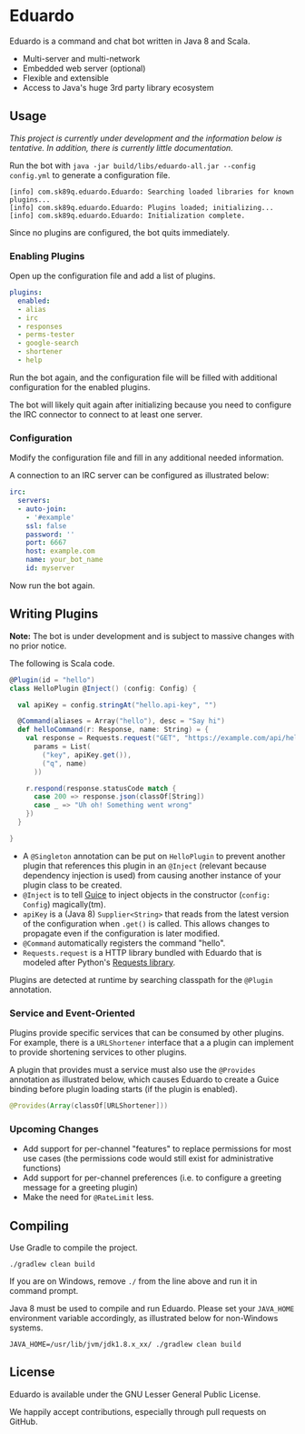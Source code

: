 Eduardo
=======

Eduardo is a command and chat bot written in Java 8 and Scala.

* Multi-server and multi-network
* Embedded web server (optional)
* Flexible and extensible
* Access to Java's huge 3rd party library ecosystem

## Usage

*This project is currently under development and the information below is tentative. In addition, there is currently little documentation.*

Run the bot with `java -jar build/libs/eduardo-all.jar --config config.yml` to generate a configuration file.

```
[info] com.sk89q.eduardo.Eduardo: Searching loaded libraries for known plugins...
[info] com.sk89q.eduardo.Eduardo: Plugins loaded; initializing...
[info] com.sk89q.eduardo.Eduardo: Initialization complete.
```

Since no plugins are configured, the bot quits immediately.

### Enabling Plugins

Open up the configuration file and add a list of plugins.

```yaml
plugins:
  enabled:
  - alias
  - irc
  - responses
  - perms-tester
  - google-search
  - shortener
  - help
```

Run the bot again, and the configuration file will be filled with additional configuration for the enabled plugins.

The bot will likely quit again after initializing because you need to configure the IRC connector to connect to at least one server.

### Configuration

Modify the configuration file and fill in any additional needed information.

A connection to an IRC server can be configured as illustrated below:

```yaml
irc:
  servers:
  - auto-join:
    - '#example'
    ssl: false
    password: ''
    port: 6667
    host: example.com
    name: your_bot_name
    id: myserver
```

Now run the bot again.

## Writing Plugins

**Note:** The bot is under development and is subject to massive changes with no prior notice.

The following is Scala code.

```scala
@Plugin(id = "hello")
class HelloPlugin @Inject() (config: Config) {

  val apiKey = config.stringAt("hello.api-key", "")

  @Command(aliases = Array("hello"), desc = "Say hi")
  def helloCommand(r: Response, name: String) = {
    val response = Requests.request("GET", "https://example.com/api/hello",
      params = List(
        ("key", apiKey.get()),
        ("q", name)
      ))

    r.respond(response.statusCode match {
      case 200 => response.json(classOf[String])
      case _ => "Uh oh! Something went wrong"
    })
  }

}
```

* A `@Singleton` annotation can be put on `HelloPlugin` to prevent another plugin that references this plugin in an `@Inject` (relevant because dependency injection is used) from causing another instance of your plugin class to be created.
* `@Inject` is to tell [Guice](https://github.com/google/guice) to inject objects in the constructor (`config: Config`) magically(tm).
* `apiKey` is a (Java 8) `Supplier<String>` that reads from the latest version of the configuration when `.get()` is called. This allows changes to propagate even if the configuration is later modified.
* `@Command` automatically registers the command "hello".
* `Requests.request` is a HTTP library bundled with Eduardo that is modeled after Python's [Requests library](http://docs.python-requests.org/).

Plugins are detected at runtime by searching classpath for the `@Plugin` annotation.

### Service and Event-Oriented

Plugins provide specific services that can be consumed by other plugins. For example, there is a `URLShortener` interface that a a plugin can implement to provide shortening services to other plugins.

A plugin that provides must a service must also use the `@Provides` annotation as illustrated below, which causes Eduardo to create a Guice binding before plugin loading starts (if the plugin is enabled).

```java
@Provides(Array(classOf[URLShortener]))
```

### Upcoming Changes

* Add support for per-channel "features" to replace permissions for most use cases (the permissions code would still exist for administrative functions)
* Add support for per-channel preferences (i.e. to configure a greeting message for a greeting plugin)
* Make the need for `@RateLimit` less.

## Compiling

Use Gradle to compile the project.

    ./gradlew clean build

If you are on Windows, remove `./` from the line above and run it in command prompt.

Java 8 must be used to compile and run Eduardo. Please set your `JAVA_HOME` environment variable accordingly, as illustrated below for non-Windows systems.

	JAVA_HOME=/usr/lib/jvm/jdk1.8.x_xx/ ./gradlew clean build

## License

Eduardo is available under the GNU Lesser General Public License.

We happily accept contributions, especially through pull requests on GitHub.

